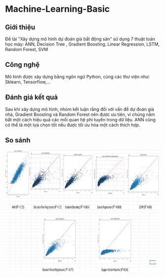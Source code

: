 # Machine-Learning-Basic
## Giới thiệu
Đề tài "Xây dựng mô hình dự đoán giá bất động sản" sử dụng 7 thuật toán học máy: ANN, Decision Tree , Gradient Boosting, Linear Regression, LSTM, Random Forest, SVM

## Công nghệ
Mô hình được xây dựng bằng ngôn ngữ Python, cùng các thư viện như: Sklearn, Tensorflow,...

## Đánh giá kết quả
Sau khi xây dựng mô hình, nhóm kết luận rằng đối với vấn đề dự đoán giá nhà, Gradient Boosting và Random Forest nên được ưu tiên, vì chúng nắm bắt một cách hiệu quả các mối quan hệ phi tuyến trong dữ liệu. ANN cũng có thể là một lựa chọn tốt nếu được tối ưu hóa một cách thích hợp.

## So sánh

<div style="display: flex; justify-content: space-around;">
  <img src="Compare 7 models.png" width="800" height="400" style="margin-right: 20px;" />
</div>

